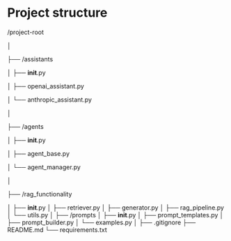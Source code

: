 # Project structure

/project-root

│

├── /assistants

│   ├── __init__.py

│   ├── openai_assistant.py

│   └── anthropic_assistant.py

│

├── /agents

│   ├── __init__.py

│   ├── agent_base.py

│   └── agent_manager.py

│

├── /rag_functionality

│   ├── __init__.py
│   ├── retriever.py
│   ├── generator.py
│   ├── rag_pipeline.py
│   └── utils.py
│
├── /prompts
│   ├── __init__.py
│   ├── prompt_templates.py
│   ├── prompt_builder.py
│   └── examples.py
│
├── .gitignore
├── README.md
└── requirements.txt
